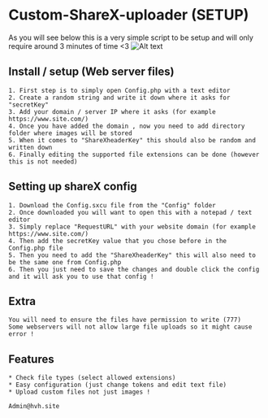# Custom-ShareX-uploader (SETUP)
As you will see below this is a very simple script to be setup and will only require around 3 minutes of time <3
![Alt text](https://i.imgur.com/C6g5BVs.png "Example")


## Install / setup (Web server files)
```
1. First step is to simply open Config.php with a text editor
2. Create a random string and write it down where it asks for "secretKey"
3. Add your domain / server IP where it asks (for example https://www.site.com/)
4. Once you have added the domain , now you need to add directory folder where images will be stored
5. When it comes to "ShareXheaderKey" this should also be random and written down
6. Finally editing the supported file extensions can be done (however this is not needed)
```

## Setting up shareX config
```
1. Download the Config.sxcu file from the "Config" folder
2. Once downloaded you will want to open this with a notepad / text editor
3. Simply replace "RequestURL" with your website domain (for example https://www.site.com/)
4. Then add the secretKey value that you chose before in the Config.php file
5. Then you need to add the "ShareXheaderKey" this will also need to be the same one from Config.php
6. Then you just need to save the changes and double click the config and it will ask you to use that config !
```

## Extra
```
You will need to ensure the files have permission to write (777)
Some webservers will not allow large file uploads so it might cause error !
```


## Features
```
* Check file types (select allowed extensions)
* Easy configuration (just change tokens and edit text file)
* Upload custom files not just images !
```


```
Admin@hvh.site
```
